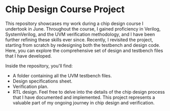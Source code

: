 # Chip Design Course Project

This repository showcases my work during a chip design course I undertook in June. Throughout the course, I gained proficiency in Verilog, SystemVerilog, and the UVM verification methodology, and I have been further refining these skills ever since.
Recently, I revisited the project, starting from scratch by redesigning both the testbench and design code. Here, you can explore the comprehensive set of design and testbench files that I have developed.

Inside the repository, you'll find:
- A folder containing all the UVM testbench files.
- Design specifications sheet.
- Verification plan.
- RTL design.
Feel free to delve into the details of the chip design process that I have documented and implemented. This project represents a valuable part of my ongoing journey in chip design and verification.
